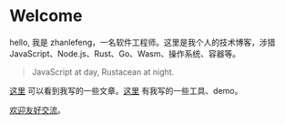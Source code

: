 # Welcome

hello, 我是 zhanlefeng，一名软件工程师。这里是我个人的技术博客，涉猎 JavaScript、Node.js、Rust、Go、Wasm、操作系统、容器等。

>JavaScript at day, Rustacean at night.

[这里](/TOC.md) 可以看到我写的一些文章。[这里](https://github.com/yuekcc) 有我写的一些工具、demo。

[欢迎友好交流](https://github.com/yuekcc/yuekcc.github.io/issues)。